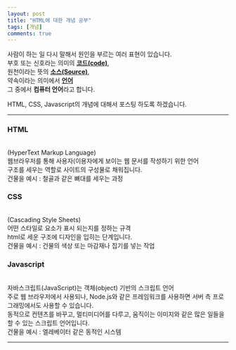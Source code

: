 ```yaml
---
layout: post
title: "HTML에 대한 개념 공부"
tags: [개념]
comments: true
---
```


사람이 하는 일
다시 말해서
원인을 부르는 여러 표현이 있습니다.<br>
부호 또는 신호라는 의미의 <strong><u>코드(code)</u></strong>, <br>
원천이라는 뜻의 <strong><u>소스(Source)</u></strong>, <br>
약속이라는 의미에서 <strong><u>언어</u></strong> <br>
그 중에서 <strong>컴퓨터 언어</strong>라고 합니다.

HTML, CSS, Javascript의 개념에 대해서 포스팅 하도록 하겠습니다.

---   
  <p>
  
  ### HTML
  <br>
  (HyperText Markup Language)<br>
  웹브라우저를 통해 사용자(이용자에게 보이는 웹 문서를 작성하기 위한 언어<br>
  구조를 세우는 역할로 사이트의 구성물로 채워집니다.<br>
  건물을 예시 : 철골과 같은 뼈대를 세우는 과정<br>
  
  </p>
  <p>
  
  ### CSS
  <br>
  (Cascading Style Sheets)<br>
  어떤 스타일로 요소가 표시 되는지를 정하는 규격<br>
  html로 세운 구조에 디자인을 입히는 단계입니다.<br>
  건물을 예시 : 건물의 색상 또는 마감재나 집기를 넣는 작업<br>
  
   </p>
   <p>
   
  ### Javascript
  <br>
  자바스크립트(JavaScript)는 객체(object) 기반의 스크립트 언어<br>
  주로 웹 브라우저에서 사용되나, Node.js와 같은 프레임워크를 사용하면 서버 측 프로그래밍에서도 사용할 수 있습니다.<br>
  동적으로 컨텐츠를 바꾸고, 멀티미디어를 다루고, 움직이는 이미지와 같은 많은 일들을 할 수 있는 스크립트 언어입니다.<br>
  건물을 예시 : 엘레베이터 같은 동적인 시스템<br>
  </p>
    
---
